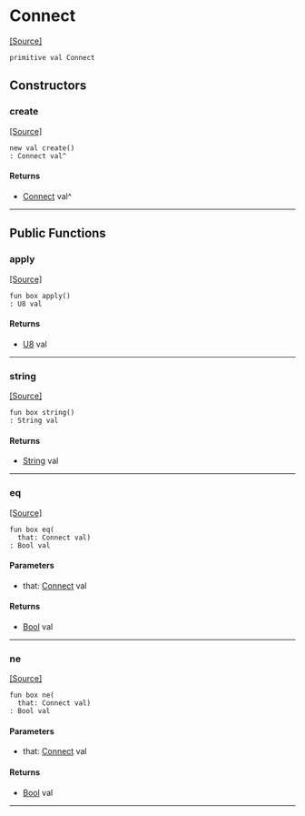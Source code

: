 # Connect
<span class="source-link">[[Source]](src/mqtt-primitives/commands.md#L-0-22)</span>
```pony
primitive val Connect
```

## Constructors

### create
<span class="source-link">[[Source]](src/mqtt-primitives/commands.md#L-0-22)</span>


```pony
new val create()
: Connect val^
```

#### Returns

* [Connect](mqtt-primitives-Connect.md) val^

---

## Public Functions

### apply
<span class="source-link">[[Source]](src/mqtt-primitives/commands.md#L-0-22)</span>


```pony
fun box apply()
: U8 val
```

#### Returns

* [U8](builtin-U8.md) val

---

### string
<span class="source-link">[[Source]](src/mqtt-primitives/commands.md#L-0-22)</span>


```pony
fun box string()
: String val
```

#### Returns

* [String](builtin-String.md) val

---

### eq
<span class="source-link">[[Source]](src/mqtt-primitives/commands.md#L-0-22)</span>


```pony
fun box eq(
  that: Connect val)
: Bool val
```
#### Parameters

*   that: [Connect](mqtt-primitives-Connect.md) val

#### Returns

* [Bool](builtin-Bool.md) val

---

### ne
<span class="source-link">[[Source]](src/mqtt-primitives/commands.md#L-0-22)</span>


```pony
fun box ne(
  that: Connect val)
: Bool val
```
#### Parameters

*   that: [Connect](mqtt-primitives-Connect.md) val

#### Returns

* [Bool](builtin-Bool.md) val

---

